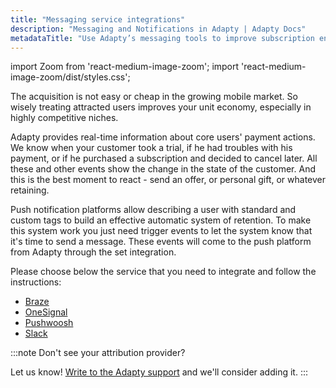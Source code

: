 ```yaml
---
title: "Messaging service integrations"
description: "Messaging and Notifications in Adapty | Adapty Docs"
metadataTitle: "Use Adapty’s messaging tools to improve subscription engagement and retention."
---
```


import Zoom from 'react-medium-image-zoom';
import 'react-medium-image-zoom/dist/styles.css';

The acquisition is not easy or cheap in the growing mobile market. So wisely treating attracted users improves your unit economy, especially in highly competitive niches.

Adapty provides real-time information about core users' payment actions. We know when your customer took a trial, if he had troubles with his payment, or if he purchased a subscription and decided to cancel later. All these and other events show the change in the state of the customer. And this is the best moment to react - send an offer, or personal gift, or whatever retaining. 

Push notification platforms allow describing a user with standard and custom tags to build an effective automatic system of retention. To make this system work you just need trigger events to let the system know that it's time to send a message. These events will come to the push platform from Adapty through the set integration. 

Please choose below the service that you need to integrate and follow the instructions:

- [Braze](braze)
- [OneSignal](onesignal)
- [Pushwoosh](pushwoosh)
- [Slack](slack)

:::note
Don't see your attribution provider?

Let us know! [Write to the Adapty support](mailto:support@adapty.io) and we'll consider adding it.
:::